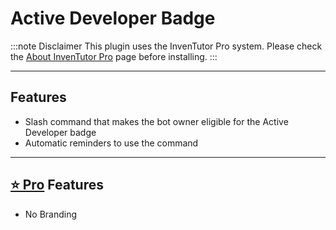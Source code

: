 # Active Developer Badge

:::note Disclaimer
This plugin uses the InvenTutor Pro system. Please check the [About InvenTutor Pro](/docs/about-inventutor-pro.md) page before installing.
:::

***

## Features

* Slash command that makes the bot owner eligible for the Active Developer badge
* Automatic reminders to use the command

***

## [⭐ Pro](/docs/about-inventutor-pro.md) Features

* No Branding
